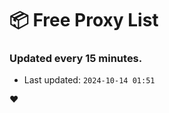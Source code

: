 # :package: Free Proxy List
### Updated every 15 minutes.

- Last updated: `2024-10-14 01:51`

:heart:
